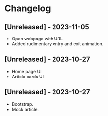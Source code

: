 # Changelog

## [Unreleased] - 2023-11-05
- Open webpage with URL
- Added rudimentary entry and exit animation.

## [Unreleased] - 2023-10-27
- Home page UI
- Article cards UI

## [Unreleased] - 2023-10-27
- Bootstrap.
- Mock article.